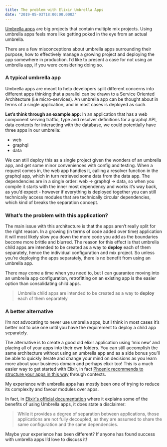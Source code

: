 ```yaml
---
title: The problem with Elixir Umbrella Apps
date: "2019-05-03T18:00:00.000Z"
---
```


[Umbrella apps](https://elixir-lang.org/getting-started/mix-otp/dependencies-and-umbrella-projects.html) are big projects that contain multiple mix projects. Using umbrella apps feels more like getting poked in the eye from an actual umbrella. 

There are a few misconceptions about umbrella apps surrounding their purpose, how to effectively manage a growing project and deploying the app somewhere in production. I’d like to present a case for not using an umbrella app, if you were considering doing so.

### A typical umbrella app
Umbrella apps are meant to help developers split different concerns into different apps thinking that a parallel can be drawn to a Service Oriented Architecture (i.e micro-services). An umbrella app can be thought about in terms of a single application, and in most cases is deployed as such. 

**Let’s think through an example app:**
In an application that has a web component serving traffic, type and resolver definitions for a graphql API, data contexts for interacting with the database, we could potentially have three apps in our umbrella:
- web
- graphql
- data

We can still deploy this as a single project given the wonders of an umbrella app, and get some minor conveniences with config and testing. When a request comes in, the web app handles it, calling a resolver function in the graphql app, which in turn retrieved some data from the data app. The dependencies are in a single order: web -> graphql -> data, so when you compile it starts with the inner most dependency and works it’s way back, as you’d expect - however if everything is deployed together you can still technically access modules that are technically circular dependencies, which kind of breaks the separation concept. 

### What’s the problem with this application?
The main issue with this architecture is that the apps aren’t really split for the right reason. In a growing (in terms of code added over time) application it will most likely slow you down the more code you add as the boundaries become more brittle and blurred. 
The reason for this effect is that umbrella child apps are intended to be created as a way to **deploy** each of them separately, hence the individual configuration and mix project. So unless you’re deploying the apps separately, there is no benefit from using an umbrella app.

There may come a time when you need to, but I can guarantee moving into an umbrella app configuration, retrofitting on an existing app is the easier option than consolidating child apps.

>Umbrella child apps are intended to be created as a way to **deploy** each of them separately

### A better alternative
I’m not advocating to never use umbrella apps, but I think in most cases it’s better not to use one until you have the requirement to deploy a child app separately. 

The alternative is to create a good old elixir application using ‘mix new’ and placing all of your apps into their own folders. You can still accomplish the same architecture without using an umbrella app and as a side bonus you’ll be able to quickly iterate and change your mind on decisions as you learn more about your business domain and perhaps elixir too! 
This is a much easier way to get started with Elixir, in fact [Phoenix recommends to structure your apps in this way](https://hexdocs.pm/phoenix/contexts.html) through contexts.

My experience with umbrella apps has mostly been one of trying to reduce its complexity and favour modules over apps.

In fact, in [Elixir's official documentation](https://elixir-lang.org/getting-started/mix-otp/dependencies-and-umbrella-projects.html#dont-drink-the-kool-aid) where it explains some of the benefits of using Umbrella apps, it does state a disclaimer:
> While it provides a degree of separation between applications, those applications are not fully decoupled, as they are assumed to share the same configuration and the same dependencies.

Maybe your experience has been different? If anyone has found success with umbrella apps I’d love to discuss it! 